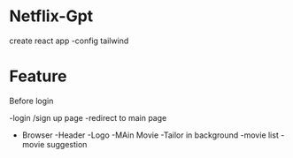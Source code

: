 # Netflix-Gpt
create react app
-config tailwind

# Feature

Before login

 -login /sign up page
  -redirect to main page

 - Browser
  -Header
    -Logo
    -MAin Movie
        -Tailor in background
        -movie list
        -movie suggestion
